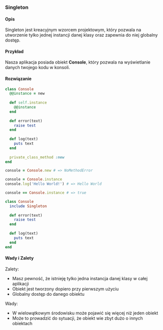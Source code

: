 ### Singleton

#### Opis
Singleton jest kreacyjnym wzorcem projektowym, który pozwala na utworzenie tylko jednej instancji danej klasy oraz zapewnia do niej globalny dostęp.

#### Przykład
Nasza aplikacja posiada obiekt **Console**, który pozwala na wyświetlanie danych twojego kodu w konsoli.

#### Rozwiązanie

``` Ruby
class Console
  @@instance = new
  
  def self.instance
    @@instance
  end
  
  def error(text)
    raise test
  end
  
  def log(text)
    puts text
  end
  
  private_class_method :new
end

console = Console.new # => NoMethodError

console = Console.instance
console.log('Hello World!') # => Hello World

console == Console.instance # => true
```

``` Ruby
class Console
  include Singleton
  
  def error(text)
    raise test
  end
  
  def log(text)
    puts text
  end
end
```

#### Wady i Zalety
Zalety:
- Masz pewność, że istnieję tylko jedna instancja danej klasy w całej aplikacji
- Obiekt jest tworzony dopiero przy pierwszym użyciu
- Globalny dostęp do danego obiektu

Wady:
- W wielowątkowym środowisku może pojawić się więcej niż jeden obiekt
- Może to prowadzić do sytuacji, że obiekt wie zbyt dużo o innych obiektach
